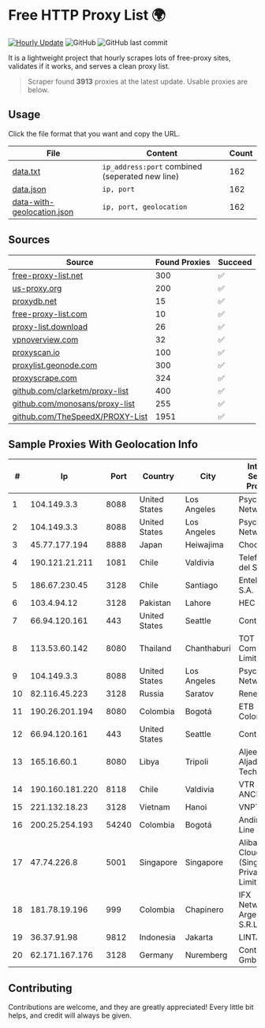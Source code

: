 
# Free HTTP Proxy List 🌍

[![Hourly Update](https://github.com/mertguvencli/http-proxy-list/actions/workflows/main.yml/badge.svg?branch=main)](https://github.com/mertguvencli/http-proxy-list/actions/workflows/main.yml)
![GitHub](https://img.shields.io/github/license/mertguvencli/http-proxy-list)
![GitHub last commit](https://img.shields.io/github/last-commit/mertguvencli/http-proxy-list)

It is a lightweight project that hourly scrapes lots of free-proxy sites, validates if it works, and serves a clean proxy list.


> Scraper found **3913** proxies at the latest update. Usable proxies are below.

## Usage

Click the file format that you want and copy the URL.


|File|Content|Count|
|----|-------|-----|
|[data.txt](https://raw.githubusercontent.com/mertguvencli/http-proxy-list/main/proxy-list/data.txt)|`ip_address:port` combined (seperated new line)|162|
|[data.json](https://raw.githubusercontent.com/mertguvencli/http-proxy-list/main/proxy-list/data.json)|`ip, port`|162|
|[data-with-geolocation.json](https://raw.githubusercontent.com/mertguvencli/http-proxy-list/main/proxy-list/data-with-geolocation.json)|`ip, port, geolocation`|162|

## Sources

|Source|Found Proxies|Succeed|
|------|-------------|-------|
|[free-proxy-list.net](https://free-proxy-list.net)|300|✅|
|[us-proxy.org](https://www.us-proxy.org)|200|✅|
|[proxydb.net](http://proxydb.net)|15|✅|
|[free-proxy-list.com](https://free-proxy-list.com/?page=&port=&type%5B%5D=http&type%5B%5D=https&up_time=0&search=Search)|10|✅|
|[proxy-list.download](https://www.proxy-list.download/HTTP)|26|✅|
|[vpnoverview.com](https://vpnoverview.com/privacy/anonymous-browsing/free-proxy-servers)|32|✅|
|[proxyscan.io](https://www.proxyscan.io)|100|✅|
|[proxylist.geonode.com](https://proxylist.geonode.com/api/proxy-list?limit=300&page=1&sort_by=lastChecked&sort_type=desc&protocols=http,https)|300|✅|
|[proxyscrape.com](https://api.proxyscrape.com/v2/?request=displayproxies&protocol=http&timeout=10000&country=all&ssl=all&anonymity=all)|324|✅|
|[github.com/clarketm/proxy-list](https://raw.githubusercontent.com/clarketm/proxy-list/master/proxy-list-raw.txt)|400|✅|
|[github.com/monosans/proxy-list](https://raw.githubusercontent.com/monosans/proxy-list/main/proxies/http.txt)|255|✅|
|[github.com/TheSpeedX/PROXY-List](https://raw.githubusercontent.com/TheSpeedX/PROXY-List/master/http.txt)|1951|✅|


## Sample Proxies With Geolocation Info

|#|Ip|Port|Country|City|Internet Service Provider|
|-|--|----|-------|----|-------------------------|
|1|104.149.3.3|8088|United States|Los Angeles|Psychz Networks|
|2|104.149.3.3|8088|United States|Los Angeles|Psychz Networks|
|3|45.77.177.194|8888|Japan|Heiwajima|Choopa|
|4|190.121.21.211|1081|Chile|Valdivia|Telefonica del Sur S.A.|
|5|186.67.230.45|3128|Chile|Santiago|Entel Chile S.A.|
|6|103.4.94.12|3128|Pakistan|Lahore|HEC|
|7|66.94.120.161|443|United States|Seattle|Contabo Inc.|
|8|113.53.60.142|8080|Thailand|Chanthaburi|TOT Public Company Limited|
|9|104.149.3.3|8088|United States|Los Angeles|Psychz Networks|
|10|82.116.45.223|3128|Russia|Saratov|Renet COM|
|11|190.26.201.194|8080|Colombia|Bogotá|ETB - Colombia|
|12|66.94.120.161|443|United States|Seattle|Contabo Inc.|
|13|165.16.60.1|8080|Libya|Tripoli|Aljeel Aljadeed For Technology|
|14|190.160.181.220|8118|Chile|Valdivia|VTR BANDA ANCHA S.A.|
|15|221.132.18.23|3128|Vietnam|Hanoi|VNPT|
|16|200.25.254.193|54240|Colombia|Bogotá|Andinet ON Line|
|17|47.74.226.8|5001|Singapore|Singapore|Alibaba Cloud (Singapore) Private Limited|
|18|181.78.19.196|999|Colombia|Chapinero|IFX Networks Argentina S.R.L|
|19|36.37.91.98|9812|Indonesia|Jakarta|LINTASARTA|
|20|62.171.167.176|3128|Germany|Nuremberg|Contabo GmbH|



## Contributing

Contributions are welcome, and they are greatly appreciated! Every
little bit helps, and credit will always be given.

